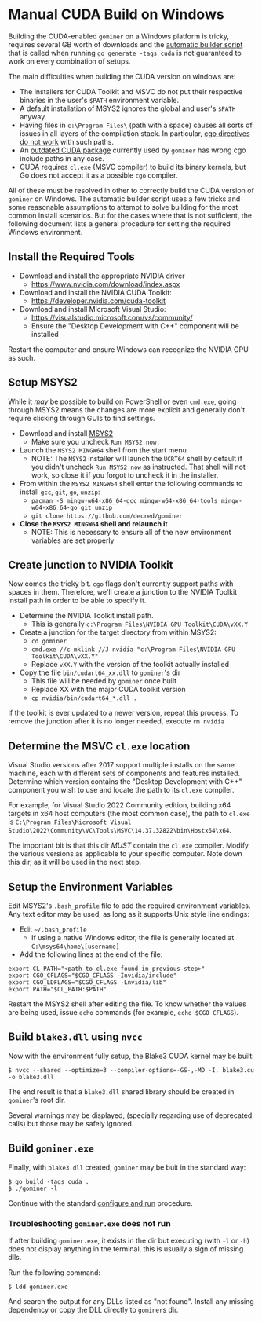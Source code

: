 # Manual CUDA Build on Windows

Building the CUDA-enabled `gominer` on a Windows platform is tricky, requires
several GB worth of downloads and the [automatic builder
script](/cuda_builder.go) that is called when running `go generate -tags cuda`
is not guaranteed to work on every combination of setups.

The main difficulties when building the CUDA version on windows are:

- The installers for CUDA Toolkit and MSVC do not put their respective binaries
  in the user's `$PATH` environment variable.
- A default installation of MSYS2 ignores the global and user's `$PATH` anyway.
- Having files in `c:\Program Files\` (path with a space) causes all sorts of
  issues in all layers of the compilation stack.  In particular, [cgo directives
  do not work](https://github.com/golang/go/issues/45637) with such paths.
- An [outdated CUDA package](https://github.com/barnex/cuda5) currently used by
  `gominer` has wrong cgo include paths in any case.
- CUDA requires `cl.exe` (MSVC compiler) to build its binary kernels, but Go
  does not accept it as a possible `cgo` compiler.


All of these must be resolved in other to correctly build the CUDA version of
`gominer` on Windows.  The automatic builder script uses a few tricks and some
reasonable assumptions to attempt to solve building for the most common install
scenarios.  But for the cases where that is not sufficient, the following
document lists a general procedure for setting the required Windows environment.

## Install the Required Tools

- Download and install the appropriate NVIDIA driver
  - https://www.nvidia.com/download/index.aspx
- Download and install the NVIDIA CUDA Toolkit:
  - https://developer.nvidia.com/cuda-toolkit
- Download and install Microsoft Visual Studio:
  - https://visualstudio.microsoft.com/vs/community/
  - Ensure the "Desktop Development with C++" component will be installed

Restart the computer and ensure Windows can recognize the NVIDIA GPU as such.

## Setup MSYS2

While it _may_ be possible to build on PowerShell or even `cmd.exe`, going
through MSYS2 means the changes are more explicit and generally don't require
clicking through GUIs to find settings.

- Download and install [MSYS2](https://www.msys2.org/)
  - Make sure you uncheck `Run MSYS2 now.`
- Launch the `MSYS2 MINGW64` shell from the start menu
  - NOTE: The `MSYS2` installer will launch the `UCRT64` shell by default if
    you didn't uncheck `Run MSYS2 now` as instructed.  That shell will not work,
    so close it if you forgot to uncheck it in the installer.
- From within the `MSYS2 MINGW64` shell enter the following commands to install
  `gcc`, `git`, `go`, `unzip`:
  - `pacman -S mingw-w64-x86_64-gcc mingw-w64-x86_64-tools mingw-w64-x86_64-go git unzip`
  - `git clone https://github.com/decred/gominer`
- **Close the `MSYS2 MINGW64` shell and relaunch it**
  - NOTE: This is necessary to ensure all of the new environment variables are set properly


## Create junction to NVIDIA Toolkit

Now comes the tricky bit. `cgo` flags don't currently support paths with spaces
in them. Therefore, we'll create a junction to the NVIDIA Toolkit install path
in order to be able to specify it.

- Determine the NVIDIA Toolkit install path.
  - This is generally `c:\Program Files\NVIDIA GPU Toolkit\CUDA\vXX.Y`
- Create a junction for the target directory from within MSYS2:
  - `cd gominer`
  - `cmd.exe //c mklink //J nvidia "c:\Program Files\NVIDIA GPU Toolkit\CUDA\vXX.Y"`
  - Replace `vXX.Y` with the version of the toolkit actually installed
- Copy the file `bin/cudart64_xx.dll` to `gominer`'s dir
  - This file will be needed by `gominer` once built
  - Replace XX with the major CUDA toolkit version
  - `cp nvidia/bin/cudart64_*.dll .`

If the toolkit is ever updated to a newer version, repeat this process. To
remove the junction after it is no longer needed, execute `rm nvidia`


## Determine the MSVC `cl.exe` location

Visual Studio versions after 2017 support multiple installs on the same machine,
each with different sets of components and features installed.  Determine which
version contains the "Desktop Development with C++" component you wish to use
and locate the path to its `cl.exe` compiler.

For example, for Visual Studio 2022 Community edition, building x64 targets
in x64 host computers (the most common case), the path to `cl.exe` is
`C:\Program Files\Microsoft Visual Studio\2022\Community\VC\Tools\MSVC\14.37.32822\bin\Hostx64\x64`.

The important bit is that this dir *MUST* contain the `cl.exe` compiler. Modify
the various versions as applicable to your specific computer.  Note down this
dir, as it will be used in the next step.

## Setup the Environment Variables

Edit MSYS2's `.bash_profile` file to add the required environment variables.
Any text editor may be used, as long as it supports Unix style line endings:

- Edit `~/.bash_profile`
  - If using a native Windows editor, the file is generally located at
    `C:\msys64\home\[username]`
- Add the following lines at the end of the file:

```
export CL_PATH="<path-to-cl.exe-found-in-previous-step>"
export CGO_CFLAGS="$CGO_CFLAGS -Invidia/include"
export CGO_LDFLAGS="$CGO_CFLAGS -Lnvidia/lib"
export PATH="$CL_PATH:$PATH"
```

Restart the MSYS2 shell after editing the file. To know whether the values are
being used, issue `echo` commands (for example, `echo $CGO_CFLAGS`).

## Build `blake3.dll` using `nvcc`

Now with the environment fully setup, the Blake3 CUDA kernel may be built:

```
$ nvcc --shared --optimize=3 --compiler-options=-GS-,-MD -I. blake3.cu -o blake3.dll
```

The end result is that a `blake3.dll` shared library should be created in
`gominer`'s root dir.

Several warnings may be displayed, (specially regarding use of deprecated calls)
but those may be safely ignored.

## Build `gominer.exe`

Finally, with `blake3.dll` created, `gominer` may be buit in the standard way:

```
$ go build -tags cuda .
$ ./gominer -l
```

Continue with the standard [configure and run](../#configuring-gominer) procedure.

### Troubleshooting `gominer.exe` does not run

If after building `gominer.exe`, it exists in the dir but executing (with `-l`
or `-h`) does not display anything in the terminal, this is usually a sign of
missing dlls.

Run the following command:

```
$ ldd gominer.exe
```

And search the output for any DLLs listed as "not found". Install any missing
dependency or copy the DLL directly to `gominer`s dir.


